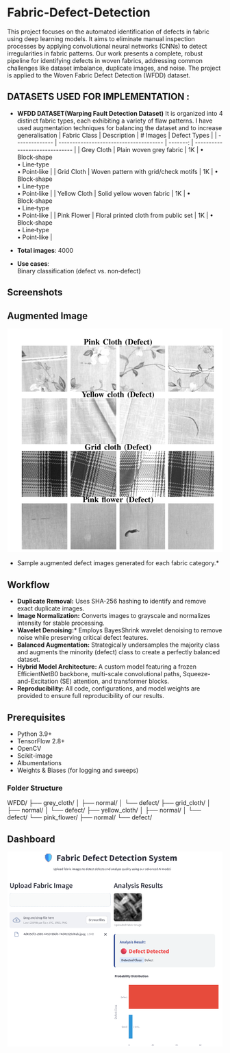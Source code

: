 # Fabric-Defect-Detection
This project focuses on the automated identification of defects in fabric using deep learning models. It aims to eliminate manual inspection processes by applying convolutional neural networks (CNNs) to detect irregularities in fabric patterns.
Our work presents a complete, robust pipeline for identifying defects in woven fabrics, addressing common challenges like dataset imbalance, duplicate images, and noise. The project is applied to the Woven Fabric Defect Detection (WFDD) dataset.

## DATASETS USED FOR IMPLEMENTATION :

<ul>
<li>

**WFDD DATASET(Warping Fault Detection Dataset)**
It is organized into 4 distinct fabric types, each exhibiting a variety of flaw patterns.
I have used augmentation techniques for balancing the dataset and to increase generalisation
| Fabric Class   | Description                            | # Images | Defect Types                   |
| -------------- | -------------------------------------- | -------: | ------------------------------ |
| Grey Cloth     | Plain woven grey fabric                |      1K | • Block‑shape<br>• Line‑type<br>• Point‑like |
| Grid Cloth     | Woven pattern with grid/check motifs   |      1K | • Block‑shape<br>• Line‑type<br>• Point‑like |
| Yellow Cloth   | Solid yellow woven fabric              |      1K | • Block‑shape<br>• Line‑type<br>• Point‑like |
| Pink Flower    | Floral printed cloth from public set   |      1K | • Block‑shape<br>• Line‑type<br>• Point‑like |
</li>
</ul>

<ul>
<li>
 
**Total images**: 4000

</li>
</ul>

<ul>
<li>
 
 **Use cases**:  
 Binary classification (defect vs. non‑defect)  

</li>
</ul>

## Screenshots
## Augmented Image
![Augmented Image](Images/Augmneted.png)
* Sample augmented defect images generated for each fabric category.*

## Workflow
- **Duplicate Removal:** Uses SHA-256 hashing to identify and remove exact duplicate images.
- **Image Normalization:** Converts images to grayscale and normalizes intensity for stable processing.
- **Wavelet Denoising:*** Employs BayesShrink wavelet denoising to remove noise while preserving critical defect features.
- **Balanced Augmentation:** Strategically undersamples the majority class and augments the minority (defect) class to create a perfectly balanced dataset.
- **Hybrid Model Architecture:** A custom model featuring a frozen EfficientNetB0 backbone, multi-scale convolutional paths, Squeeze-and-Excitation (SE) attention, and transformer blocks.
- **Reproducibility:** All code, configurations, and model weights are provided to ensure full reproducibility of our results.


## Prerequisites
- Python 3.9+
- TensorFlow 2.8+
- OpenCV
- Scikit-image
- Albumentations
- Weights & Biases (for logging and sweeps)

### Folder Structure

WFDD/
├── grey_cloth/
│ ├── normal/
│ └── defect/
├── grid_cloth/
│ ├── normal/
│ └── defect/
├── yellow_cloth/
│ ├── normal/
│ └── defect/
└── pink_flower/
├── normal/
└── defect/
## Dashboard
![Dashboard](Images/web.png)
